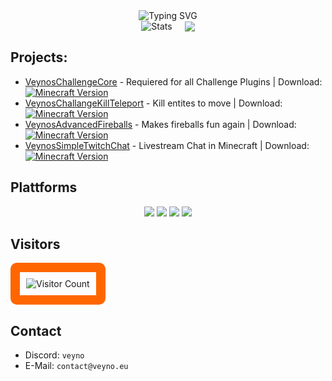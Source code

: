

<div align="center">
  <img src="https://readme-typing-svg.herokuapp.com?font=Fira+Code&pause=1000&width=435&lines=Minecraft+Plugins;Arduino/ESP32;Learning+Java" alt="Typing SVG" />
</div>

<div style="display: flex; justify-content: center; align-items: center; gap: 20px;">
  <img src="https://github-readme-stats.vercel.app/api?username=veynomc&show_icons=true&theme=radical" alt="Stats" />
  <img src="https://github-readme-stats.vercel.app/api/top-langs?username=veynomc&theme=onedark&hide_border=false&include_all_commits=false&count_private=false&layout=compact"/>
</div>




## Projects:
- [VeynosChallengeCore](https://github.com/veynomc/veynoschallengecore) - Requiered for all Challenge Plugins | Download: [![Minecraft Version](https://img.shields.io/badge/Minecraft-1.21.4-brightgreen)](https://github.com/veynomc/veynoschallengecore/releases)
- [VeynosChallangeKillTeleport](https://github.com/veynomc/veynoschallangekillteleport) - Kill entites to move | Download: [![Minecraft Version](https://img.shields.io/badge/Minecraft-1.21.4-brightgreen)](https://github.com/veynomc/veynoschallangekillteleport/releases)
- [VeynosAdvancedFireballs](https://github.com/veynomc/veynosadvancedfireballs) - Makes fireballs fun again | Download: [![Minecraft Version](https://img.shields.io/badge/Minecraft-1.21.4-brightgreen)](https://github.com/veynomc/veynosadvancedfireballs/releases)
- [VeynosSimpleTwitchChat](https://github.com/veynomc/veynossimpletwitchchat) - Livestream Chat in Minecraft | Download: [![Minecraft Version](https://img.shields.io/badge/Minecraft-1.21.4-brightgreen)](https://github.com/veynomc/veynossimpletwitchchat/releases)

## Plattforms
<div align="center">
  <a href="https://twitter.com/veynomc"><img src="https://img.shields.io/badge/Twitter-1DA1F2?style=for-the-badge&logo=twitter&logoColor=white" /></a>
  <a href="https://www.youtube.com/channel/UCOUC0jBjnsbJxvwXfKjLdPA"><img src="https://img.shields.io/badge/YouTube-FF0000?style=for-the-badge&logo=youtube&logoColor=white" /></a>
  <a href="https://www.twitch.tv/veynomc"><img src="https://img.shields.io/badge/Twitch-9146FF?style=for-the-badge&logo=twitch&logoColor=white" /></a>
  <a href="https://discord.gg/6ZHtuBefVY"><img src="https://img.shields.io/badge/Discord-7289DA?style=for-the-badge&logo=discord&logoColor=white" /></a>
</div>


## Visitors
<div align="center" style="border: 15px solid #ff6600; border-radius: 10px; padding: 10px; display: inline-block;">
  <img src="https://profile-counter.glitch.me/veynomc/count.svg" alt="Visitor Count" />
</div>


## Contact
- Discord: ```veyno```
- E-Mail: ```contact@veyno.eu```
